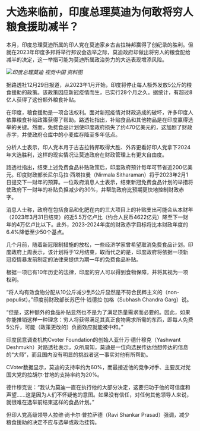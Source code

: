 # 大选来临前，印度总理莫迪为何敢将穷人粮食援助减半？

本月，印度总理莫迪所属的印人党在莫迪家乡古吉拉特邦赢得了创纪录的胜利。但就在2023年印度多邦将举行邦议会选举之际，莫迪政府却做出将穷人的粮食配给减半的决定，这一举措可能为莫迪所属政治势力的大选表现增添风险。

![](https://inews.gtimg.com/newsapp_bt/0/15572194797/1000)_印度总理莫迪 视觉中国 资料图_

据路透社12月29日报道，从2023年1月开始，印度将停止每人额外发放5公斤的粮食援助的政策。该政策因应新冠疫情而生，已实行28个月之久。据统计，有超过8亿人获得了这份额外粮食补贴。

在印度，粮食援助是一项合法权利。面对新冠疫情对财政造成的破坏，许多印度人依靠粮食补贴政策获得了帮助。路透社指出，补贴食品和其他物品是在印度赢得选举的关键。然而，免费食品计划使印度政府损失了约470亿美元的，这加剧了财政赤字，并使政府仓库中的小麦库存降至多年低点。

分析人士表示，印人党本月于古吉拉特邦取得大胜、外界更看好印人党拿下2024年大选胜利，这样的现实情况让莫迪政府在财政管理上有更大自由度。

路透社指出，结束上述免费食品补贴政策后，印度政府预计每年可节省近200亿美元。印度财政部长尼尔马拉·西塔拉曼（Nirmala
Sitharaman）将于2023年2月1日提交下一财年的预算。一位政府消息人士表示，结束新冠免费食品计划的举措将使政府下一财年的补贴负担减少约30%，并帮助政府比预期更快地控制财政赤字。

消息人士称，政府在包括食品和化肥在内的三大项目上的补贴支出可能会从本财年（2023年3月31日结束）的近5.5万亿卢比（约合人民币4622亿元）降至下一财年的4万亿卢比以下。此外，2023-2024年度的财政赤字目标将比本财政年度的6.4%降低至少50个基点。

几个月前，随着新冠限制措施的放松，一些经济学家曾希望取消免费食品计划。印度政府上周表示，该计划将于12月结束，取而代之的是，印度政府将依据一项新冠疫情暴发前制定的法律来提供为期一年的免费食品补贴。

根据一项已有10年历史的法律，印度的穷人可以得到食物保障，并将其视为一项权利。

“将人均有效食物分配从10公斤减少到5公斤显然是不符合民粹主义的（non-populist）。”印度前财政部长苏巴什·钱德拉·加格（Subhash
Chandra Garg）说。

“但是，这种额外的食品补贴显然也不是为了满足热量需求而必要的。因此，如果你能推销这样一种理念：穷人将获得满足其真正食物需求所需的东西，即每人免费5公斤，可能（政策更改的）负面效应就能被中和。”

印度民意调查机构Cvoter Foundation的创始人亚什万·德什穆克（Yashwant
Deshmukh）对路透社表示，众所周知，莫迪是一位向选民传达他想传达的信息的“大师”，而且国内没有明显的挑战者这一事实对他有所帮助。

CVoter数据显示，莫迪的支持率约为60%，而最接近他的竞争对手、主要反对党国大党的拉胡尔·甘地的支持率约为20%。

德什穆克说：“我认为莫迪一直在执行他的大部分决定，这要归功于他的可信度和声望……这是因为人们不怀疑他的意图。如果没有信任，对任何其他领导人来说，就很难在选举前结束这样的食品计划。”

但印人党高级领导人拉维·尚卡尔·普拉萨德（Ravi Shankar Prasad）强调，减少粮食援助的决定不应与选举或政治挂钩。

